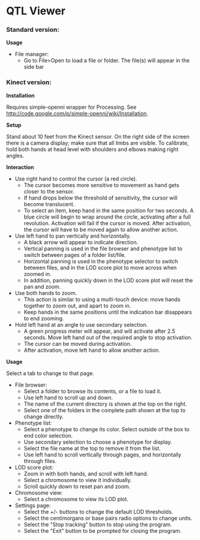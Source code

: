 # QTL Viewer

### Standard version:

**Usage**

* File manager:
  * Go to File>Open to load a file or folder. The file(s) will appear in the side bar

### Kinect version:

**Installation**

Requires simple-openni wrapper for Processing. See <http://code.google.com/p/simple-openni/wiki/Installation>.  

**Setup**

Stand about 10 feet from the Kinect sensor. On the right side of the screen there is a camera display; make sure that all limbs are visible. To calibrate, hold both hands at head level with shoulders and elbows making right angles.  

**Interaction**

* Use right hand to control the cursor (a red circle).
  * The cursor becomes more sensitive to movement as hand gets closer to the sensor.
  * If hand drops below the threshold of sensitivity, the cursor will become translucent.
  * To select an item, keep hand in the same position for two seconds. A blue circle will begin to wrap around the circle, activating after a full revolution. Activation will fail if the cursor is moved. After activation, the cursor will have to be moved again to allow another action.
* Use left hand to pan vertically and horizontally.
  * A black arrow will appear to indicate direction.
  * Vertical panning is used in the file browser and phenotype list to switch between pages of a folder list/file.
  * Horizontal panning is used in the phenotype selector to switch between files, and in the LOD score plot to move across when zoomed in.
  * In addition, panning quickly down in the LOD score plot will reset the pan and zoom.
* Use both hands to zoom.
  * This action is similar to using a multi-touch device: move hands together to zoom out, and apart to zoom in.
  * Keep hands in the same positions until the indication bar disappears to end zooming.
* Hold left hand at an angle to use secondary selection.
  * A green progress meter will appear, and will activate after 2.5 seconds. Move left hand out of the required angle to stop activation.
  * The cursor can be moved during activation.
  * After activation, move left hand to allow another action.

**Usage**

Select a tab to change to that page.

* File browser:
  * Select a folder to browse its contents, or a file to load it.
  * Use left hand to scroll up and down.
  * The name of the current directory is shown at the top on the right.
  * Select one of the folders in the complete path shown at the top to change directly.
* Phenotype list:
  * Select a phenotype to change its color. Select outside of the box to end color selection.
  * Use secondary selection to choose a phenotype for display.
  * Select the file name at the top to remove it from the list.
  * Use left hand to scroll vertically through pages, and horizontally through files.
* LOD score plot:
  * Zoom in with both hands, and scroll with left hand.
  * Select a chromosome to view it individually.
  * Scroll quickly down to reset pan and zoom.
* Chromosome view:
  * Select a chromosome to view its LOD plot.
* Settings page:
  * Select the +/- buttons to change the default LOD thresholds.
  * Select the centimorgans or base pairs radio options to change units.
  * Select the "Stop tracking" button to stop using the program.
  * Select the "Exit" button to be prompted for closing the program.
